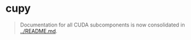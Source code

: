 # cupy

> Documentation for all CUDA subcomponents is now consolidated in [../README.md](../README.md).

<!-- --- Footer --- -->
<!--
 File location diagram:
 jetc/                          <- Main project folder
 ├── buildx/                    <- Build system and scripts
 │   └── build/                 <- Build stages directory
 │       └── 01-04-cuda/        <- Parent directory
 │           └── 004-cupy/      <- Current directory
 │               └── README.md  <- THIS FILE
 └── ...                        <- Other project files

 Description: README for CuPy stage (Marked for deletion).
 Author: Mr K / GitHub Copilot
 COMMIT-TRACKING: UUID-20250425-080000-42595D
-->
